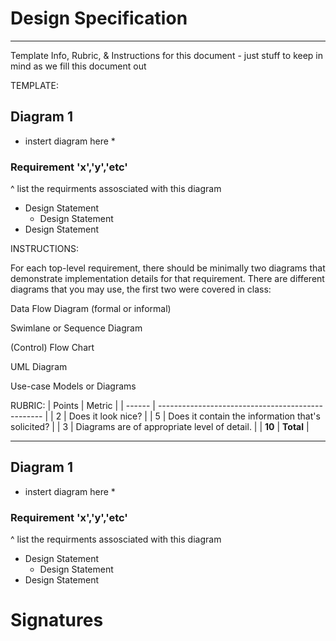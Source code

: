 # Design Specification

---------------------------------------------
Template Info, Rubric, & Instructions for this document - just stuff to keep in mind as we fill this document out

TEMPLATE:

## Diagram 1
* instert diagram here *
### Requirement 'x','y','etc'
^ list the requirments assosciated with this diagram

* Design Statement
  * Design Statement
* Design Statement

INSTRUCTIONS: 

For each top-level requirement, there should be minimally two diagrams that demonstrate implementation details for that requirement.
There are different diagrams that you may use, the first two were covered in class:

Data Flow Diagram (formal or informal)

Swimlane or Sequence Diagram

(Control) Flow Chart

UML Diagram

Use-case Models or Diagrams

RUBRIC: 
| Points | Metric                                            |
| ------ | ------------------------------------------------- |
| 2      | Does it look nice?                                |
| 5      | Does it contain the information that's solicited? |
| 3      | Diagrams are of appropriate level of detail.      |
| **10** | **Total**                                         |

---------------------------------------

## Diagram 1
* instert diagram here *
### Requirement 'x','y','etc'
^ list the requirments assosciated with this diagram

* Design Statement
  * Design Statement
* Design Statement

# Signatures

